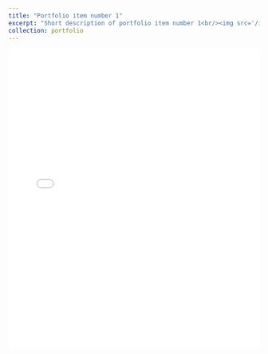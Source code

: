 ```yaml
---
title: "Portfolio item number 1"
excerpt: "Short description of portfolio item number 1<br/><img src='/images/500x300.png'>"
collection: portfolio
---
```


<div>
  <iframe src="/files/match_outcome_study.pdf" width="100%" height="600px" frameborder="0">
  </iframe>
</div>